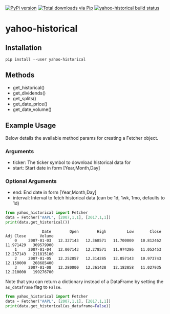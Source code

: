 [![PyPi version](https://badge.fury.io/py/yahoo-historical.svg)](https://badge.fury.io/py/yahoo-historical) [![Total downloads via Pip](https://pepy.tech/badge/yahoo-historical)](https://pepy.tech/project/yahoo_historical) [![yahoo-historical build status](https://circleci.com/gh/AndrewRPorter/yahoo-historical.svg?style=svg)](https://app.circleci.com/pipelines/github/AndrewRPorter/yahoo-historical)

# yahoo-historical

## Installation

```
pip install --user yahoo-historical
```

## Methods

- get_historical()
- get_dividends()
- get_splits()
- get_date_price()
- get_date_volume()

## Example Usage

Below details the available method params for creating a Fetcher object.

### Arguments

- ticker: The ticker symbol to download historical data for
- start: Start date in form [Year,Month,Day]

### Optional Arguments

- end: End date in form [Year,Month,Day]
- interval: Interval to fetch historical data (can be 1d, 1wk, 1mo, defaults to 1d)

```python
from yahoo_historical import Fetcher
data = Fetcher("AAPL", [2007,1,1], [2017,1,1])
print(data.get_historical())
```

```
                Date        Open        High         Low       Close   Adj Close      Volume
    0     2007-01-03   12.327143   12.368571   11.700000   10.812462   11.971429   309579900
    1     2007-01-04   12.007143   12.278571   11.974286   11.052453   12.237143   211815100
    2     2007-01-05   12.252857   12.314285   12.057143   10.973743   12.150000   208685400
    3     2007-01-08   12.280000   12.361428   12.182858   11.027935   12.210000   199276700
```

Note that you can return a dictionary instead of a DataFrame by setting the `as_dataframe` flag to `False`.

```python
from yahoo_historical import Fetcher
data = Fetcher("AAPL", [2007,1,1], [2017,1,1])
print(data.get_historical(as_dataframe=False))
```
